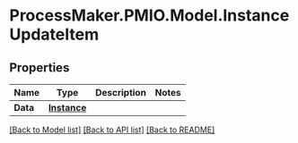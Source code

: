 # ProcessMaker.PMIO.Model.InstanceUpdateItem
## Properties

Name | Type | Description | Notes
------------ | ------------- | ------------- | -------------
**Data** | [**Instance**](Instance.md) |  | 

[[Back to Model list]](../README.md#documentation-for-models) [[Back to API list]](../README.md#documentation-for-api-endpoints) [[Back to README]](../README.md)

